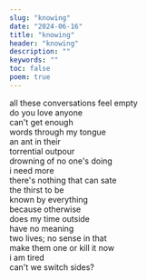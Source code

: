 ```yaml
---
slug: "knowing"
date: "2024-06-16"
title: "knowing"
header: "knowing"
description: ""
keywords: ""
toc: false
poem: true
---
```


all these conversations feel empty<br />
do you love anyone<br />
can't get enough<br />
words through my tongue<br />
an ant in their<br />
torrential outpour<br />
drowning of no one's doing<br />
i need more<br />
there's nothing that can sate<br />
the thirst to be<br />
known by everything<br />
because otherwise<br />
does my time outside<br />
have no meaning<br />
two lives; no sense in that<br />
make them one or kill it now<br />
i am tired<br />
can't we switch sides?<br />
